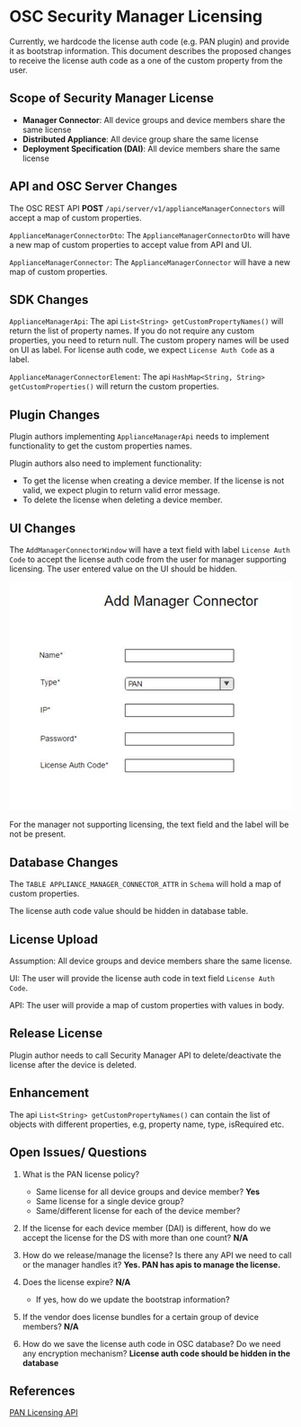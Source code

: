 # OSC Security Manager Licensing
Currently, we hardcode the license auth code (e.g. PAN plugin) and provide it as bootstrap information. This document describes the proposed changes to receive the license auth code as a one of the custom property from the user.

## Scope of Security Manager License
- **Manager Connector**: All device groups and device members share the same license
- **Distributed Appliance**: All device group share the same license
- **Deployment Specification (DAI)**: All device members share the same license

## API and OSC Server Changes
The OSC REST API **POST** `/api/server/v1/applianceManagerConnectors` will accept a map of custom properties.

`ApplianceManagerConnectorDto`: The `ApplianceManagerConnectorDto` will have a new map of custom properties to accept value from API and UI.

`ApplianceManagerConnector`: The `ApplianceManagerConnector` will have a new map of custom properties.

## SDK Changes

`ApplianceManagerApi`: The api `List<String> getCustomPropertyNames()` will return the list of property names. If you do not require any custom properties, you need to return null. The custom propery names will be used on UI as label. For license auth code, we expect `License Auth Code` as a label.

`ApplianceManagerConnectorElement`: The api `HashMap<String, String> getCustomProperties()` will return the custom properties.


## Plugin Changes

Plugin authors implementing `ApplianceManagerApi` needs to implement functionality to get the custom properties names.

Plugin authors also need to implement functionality:
- To get the license when creating a device member. If the license is not valid, we expect plugin to return valid error message.
- To delete the license when deleting a device member.

## UI Changes

The `AddManagerConnectorWindow` will have a text field with label `License Auth Code` to accept the license auth code from the user for manager supporting licensing. The user entered value on the UI should be hidden.

![](./images/add_manager_connector.JPG)

For the manager not supporting licensing, the text field and the label will be not be present.

## Database Changes

The `TABLE APPLIANCE_MANAGER_CONNECTOR_ATTR` in `Schema` will hold a map of custom properties.

The license auth code value should be hidden in database table.

## License Upload
Assumption: All device groups and device members share the same license.

UI: The user will provide the license auth code in text field `License Auth Code`.

API: The user will provide a map of custom properties with values in body.

## Release License
Plugin author needs to call Security Manager API to delete/deactivate the license after the device is deleted.

## Enhancement
The api `List<String> getCustomPropertyNames()` can contain the list of objects with different properties, e.g, property name, type, isRequired etc.

## Open Issues/ Questions
1. What is the PAN license policy?
	-	Same license for all device groups and device member? **Yes**
	-	Same license for a single device group?
	-	Same/different license for each of the device member?

2. If the license for each device member (DAI) is different, how do we accept the license for the DS with more than one count? **N/A**

3. How do we release/manage the license? Is there any API we need to call or the manager handles it? **Yes. PAN has apis to manage the license.**

4. Does the license expire? **N/A**
	- If yes, how do we update the bootstrap information?

5. If the vendor does license bundles for a certain group of device members? **N/A**

6. How do we save the license auth code in OSC database? Do we need any encryption mechanism? **License auth code should be hidden in the database**

## References

[PAN Licensing API](https://www.paloaltonetworks.com/documentation/71/virtualization/virtualization/license-the-vm-series-firewall/licensing-api)
